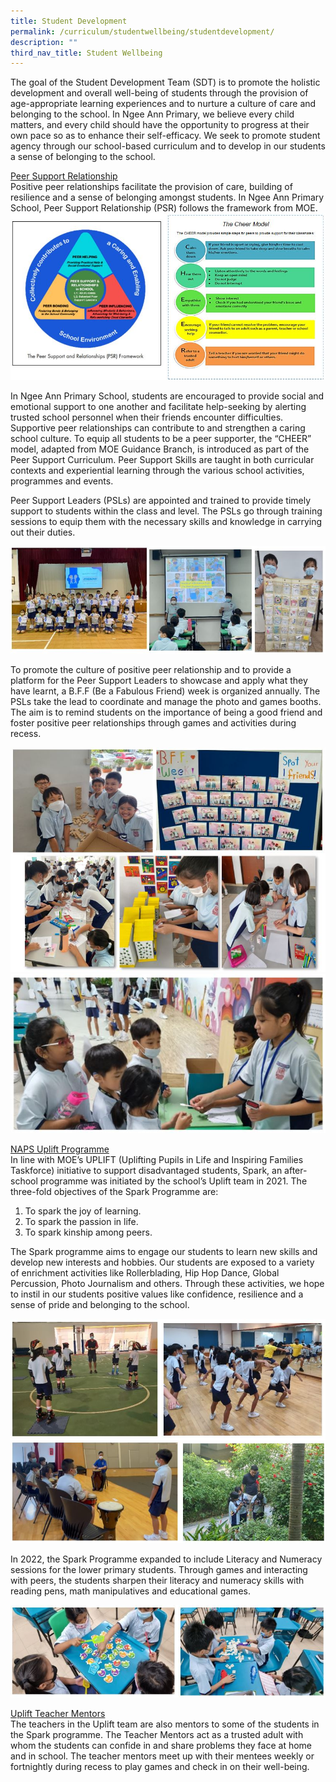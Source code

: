 ```yaml
---
title: Student Development
permalink: /curriculum/studentwellbeing/studentdevelopment/
description: ""
third_nav_title: Student Wellbeing
---
```

The goal of the Student Development Team (SDT) is to promote the holistic development and overall well-being of students through the provision of age-appropriate learning experiences and to nurture a culture of care and belonging to the school. In Ngee Ann Primary, we believe every child matters, and every child should have the opportunity to progress at their own pace so as to enhance their self-efficacy. We seek to promote student agency through our school-based curriculum and to develop in our students a sense of belonging to the school. 

<u>Peer Support Relationship</u>
<br>
Positive peer relationships facilitate the provision of care, building of resilience and a sense of belonging amongst students. In Ngee Ann Primary School, Peer Support Relationship (PSR) follows the framework from MOE.
<br>
![](/images/studentwellbeing1.JPG)

In Ngee Ann Primary School, students are encouraged to provide social and emotional support to one another and facilitate help-seeking by alerting trusted school personnel when their friends encounter difficulties. Supportive peer relationships can contribute to and strengthen a caring school culture.  To equip all students to be a peer supporter, the “CHEER” model, adapted from MOE Guidance Branch, is introduced as part of the Peer Support Curriculum. Peer Support Skills are taught in both curricular contexts and experiential learning through the various school activities, programmes and events.

Peer Support Leaders (PSLs) are appointed and trained to provide timely support to students within the class and level. The PSLs go through training sessions to equip them with the necessary skills and knowledge in carrying out their duties.

![](/images/studentwellbeing2.JPG)

To promote the culture of positive peer relationship and to provide a platform for the Peer Support Leaders to showcase and apply what they have learnt, a B.F.F (Be a Fabulous Friend) week is organized annually.  The PSLs take the lead to coordinate and manage the photo and games booths.  The aim is to remind students on the importance of being a good friend and foster positive peer relationships through games and activities during recess.

![](/images/studentwellbeing3.JPG)
<br>
![](/images/studentwellbeing4.JPG)

<u>NAPS Uplift Programme</u><br>
In line with MOE’s UPLIFT (Uplifting Pupils in Life and Inspiring Families Taskforce) initiative to support disadvantaged students, Spark, an after-school programme was initiated by the school’s Uplift team in 2021.  The three-fold objectives of the Spark Programme are: 

1. To spark the joy of learning. <br>
2. To spark the passion in life.<br>
3. To spark kinship among peers. <br>

The Spark programme aims to engage our students to learn new skills and develop new interests and hobbies.  Our students are exposed to a variety of enrichment activities like Rollerblading, Hip Hop Dance, Global Percussion, Photo Journalism and others.  Through these activities, we hope to instil in our students positive values like confidence, resilience and a sense of pride and belonging to the school.

![](/images/studentwellbeing5.JPG)
![](/images/studentwellbeing6.JPG)

In 2022, the Spark Programme expanded to include Literacy and Numeracy sessions for the lower primary students.  Through games and interacting with peers, the students sharpen their literacy and numeracy skills with reading pens, math manipulatives and educational games.

![](/images/studentwellbeing7.JPG)

<u>Uplift Teacher Mentors</u><br>
The teachers in the Uplift team are also mentors to some of the students in the Spark programme. The Teacher Mentors act as a trusted adult with whom the students can confide in and share problems they face at home and in school.  The teacher mentors meet up with their mentees weekly or fortnightly during recess to play games and check in on their well-being.

